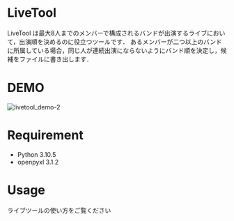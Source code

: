 # LiveTool
 
LiveTool は最大8人までのメンバーで構成されるバンドが出演するライブにおいて，出演順を決めるのに役立つツールです．
あるメンバーが二つ以上のバンドに所属している場合，同じ人が連続出演にならないようにバンド順を決定し，候補をファイルに書き出します．
# DEMO
 
![livetool_demo-_2_](https://github.com/usuRiku/LiveTool_by_python/assets/163644085/83c537e7-598c-40e8-ba4a-5afa0c611daf)

# Requirement
 
*  Python 3.10.5
*  openpyxl 3.1.2
 
# Usage
 
ライブツールの使い方をご覧ください
 
